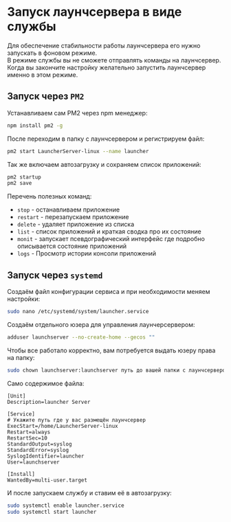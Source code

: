 # Запуск лаунчсервера в виде службы

Для обеспечение стабильности работы лаунчсервера его нужно запускать в фоновом режиме.\
В режиме службы вы не сможете отправлять команды на лаунчсервер. Когда вы закончите настройку желательно запустить лаунчсервер именно в этом режиме.

## Запуск через `PM2`

Устанавливаем сам PM2 через npm менеджер:
```sh
npm install pm2 -g
```

После переходим в папку с лаунчсервером и регистрируем файл:
```sh
pm2 start LauncherServer-linux --name launcher
```

Так же включаем автозагрузку и сохраняем список приложений:
```sh
pm2 startup
pm2 save
```

Перечень полезных команд:

- `stop` - останавливаем приложение
- `restart` - перезапускаем приложение
- `delete` - удаляет приложение из списка
- `list` - список приложений и краткая сводка про их состояние
- `monit` - запускает псевдографический интерфейс где подробно описывается состояние приложений
- `logs` - Просмотр истории консоли приложений

## Запуск через `systemd`

Создаём файл конфигурации сервиса и при необходимости меняем настройки:
```sh
sudo nano /etc/systemd/system/launcher.service
```
Создаём отдельного юзера для управления лаунчерсервером:
```sh
adduser launchserver --no-create-home --gecos ""
```
Чтобы все работало корректно, вам потребуется выдать юзеру права на папку:
```sh
sudo chown launchserver:launchserver путь до вашей папки с лаунчсервером
```

Само содержимое файла:
```systemd [launcher.service]
[Unit]
Description=launcher Server

[Service]
# Укажите путь где у вас размещён лаунчсервер
ExecStart=/home/LauncherServer-linux
Restart=always
RestartSec=10
StandardOutput=syslog
StandardError=syslog
SyslogIdentifier=launcher
User=launchserver

[Install]
WantedBy=multi-user.target
```

И после запускаем службу и ставим её в автозагрузку:
```sh
sudo systemctl enable launcher.service
sudo systemctl start launcher
```